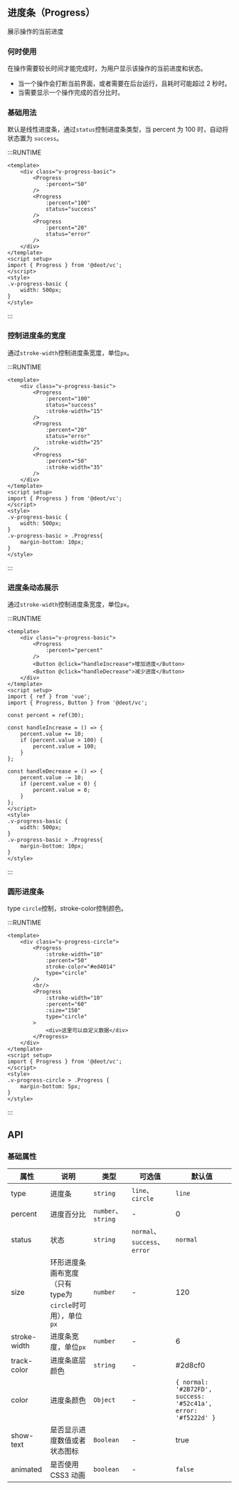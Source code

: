 ## 进度条（Progress）
展示操作的当前进度

### 何时使用
在操作需要较长时间才能完成时，为用户显示该操作的当前进度和状态。
- 当一个操作会打断当前界面，或者需要在后台运行，且耗时可能超过 2 秒时。
- 当需要显示一个操作完成的百分比时。

### 基础用法
默认是线性进度条，通过`status`控制进度条类型，当 percent 为 100 时，自动将状态置为 `success`。

:::RUNTIME
```vue
<template>
	<div class="v-progress-basic">
		<Progress
			:percent="50"
		/>
		<Progress
			:percent="100"
			status="success"
		/>
		<Progress
			:percent="20"
			status="error"
		/>
	</div>
</template>
<script setup>
import { Progress } from '@deot/vc';
</script>
<style>
.v-progress-basic {
	width: 500px;
}
</style>
```
:::

### 控制进度条的宽度
通过`stroke-width`控制进度条宽度，单位`px`。

:::RUNTIME
```vue
<template>
	<div class="v-progress-basic">
		<Progress
			:percent="100"
			status="success"
			:stroke-width="15"
		/>
		<Progress
			:percent="20"
			status="error"
			:stroke-width="25"
		/>
		<Progress
			:percent="50"
			:stroke-width="35"
		/>
	</div>
</template>
<script setup>
import { Progress } from '@deot/vc';
</script>
<style>
.v-progress-basic {
	width: 500px;
}
.v-progress-basic > .Progress{
	margin-bottom: 10px;
}
</style>
```
:::


### 进度条动态展示
通过`stroke-width`控制进度条宽度，单位`px`。

:::RUNTIME
```vue
<template>
	<div class="v-progress-basic">
		<Progress
			:percent="percent"
		/>
		<Button @click="handleIncrease">增加进度</Button>
		<Button @click="handleDecrease">减少进度</Button>
	</div>
</template>
<script setup>
import { ref } from 'vue';
import { Progress, Button } from '@deot/vc';

const percent = ref(30);

const handleIncrease = () => {
	percent.value += 10;
	if (percent.value > 100) {
		percent.value = 100;
	}
};

const handleDecrease = () => {
	percent.value -= 10;
	if (percent.value < 0) {
		percent.value = 0;
	}
};
</script>
<style>
.v-progress-basic {
	width: 500px;
}
.v-progress-basic > .Progress{
	margin-bottom: 10px;
}
</style>
```
:::

### 圆形进度条
type `circle`控制，stroke-color控制颜色。

:::RUNTIME
```vue
<template>
	<div class="v-progress-circle">
		<Progress
			:stroke-width="10"
			:percent="50"
			stroke-color="#ed4014"
			type="circle"
		/>
		<br/>
		<Progress
			:stroke-width="10"
			:percent="60"
			:size="150"
			type="circle"
		>
			<div>这里可以自定义数据</div>
		</Progress>
	</div>
</template>
<script setup>
import { Progress } from '@deot/vc';
</script>
<style>
.v-progress-circle > .Progress {
	margin-bottom: 5px;
}
</style>
```
:::

## API

### 基础属性

| 属性           | 说明                                   | 类型                 | 可选值                        | 默认值                                                           |
| ------------ | ------------------------------------ | ------------------ | -------------------------- | ------------------------------------------------------------- |
| type         | 进度条                                  | `string`           | `line`、`circle`            | `line`                                                        |
| percent      | 进度百分比                                | `number`、 `string` | -                          | 0                                                             |
| status       | 状态                                   | `string`           | `normal`、`success`、`error` | `normal`                                                      |
| size         | 环形进度条画布宽度（只有type为`circle`时可用），单位`px` | `number`           | -                          | 120                                                           |
| stroke-width | 进度条宽度，单位`px`                         | `number`           | -                          | 6                                                             |
| track-color  | 进度条底层颜色                              | `string`           | -                          | #2d8cf0                                                       |
| color        | 进度条颜色                                | `Object`           | -                          | `{ normal: '#2B72FD', success: '#52c41a', error: '#f5222d' }` |
| show-text    | 是否显示进度数值或者状态图标                       | `Boolean`          | -                          | true                                                          |
| animated     | 是否使用 CSS3 动画                         | `boolean`          | -                          | `false`                                                       |
